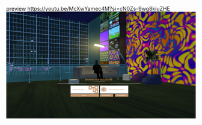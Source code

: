 preview https://youtu.be/McXwYamec4M?si=cN0Zs-9wg8kiuZHE
![alt text](https://github.com/mrxzi/SAMP-MULTICHAR/blob/main/image.png?raw=true)
